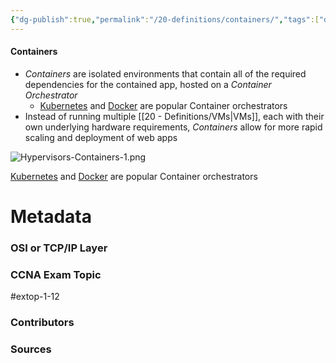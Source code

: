 ```yaml
---
{"dg-publish":true,"permalink":"/20-definitions/containers/","tags":["defs_ccna"]}
---
```


#### Containers
- *Containers* are isolated environments that contain all of the required dependencies for the contained app, hosted on a *Container Orchestrator*
	- [Kubernetes](https://kubernetes.io/) and [Docker](https://www.docker.com/) are popular Container orchestrators
- Instead of running multiple [[20 - Definitions/VMs\|VMs]], each with their own underlying hardware requirements, *Containers* allow for more rapid scaling and deployment of web apps

![Hypervisors-Containers-1.png](/img/user/CCNA/Attachments/Hypervisors-Containers-1.png)

[Kubernetes](https://kubernetes.io/) and [Docker](https://www.docker.com/) are popular Container orchestrators



# Metadata
### OSI or TCP/IP Layer

### CCNA Exam Topic
#extop-1-12
### Contributors

### Sources

